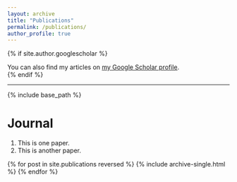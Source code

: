 ```yaml
---
layout: archive
title: "Publications"
permalink: /publications/
author_profile: true
---
```


{% if site.author.googlescholar %}
  <div class="wordwrap">You can also find my articles on <a href="{{site.author.googlescholar}}">my Google Scholar profile</a>.</div>
{% endif %}

***

{% include base_path %}

Journal
======
1. This is one paper.
2. This is another paper.

{% for post in site.publications reversed %}
  {% include archive-single.html %}
{% endfor %}
